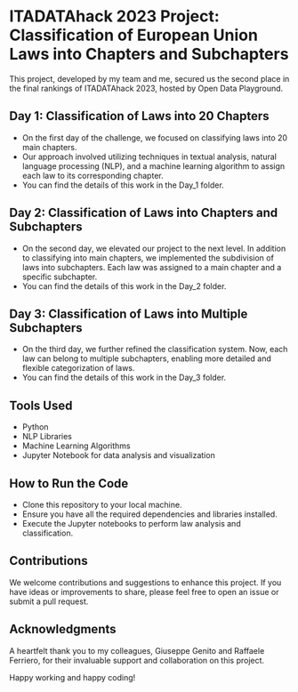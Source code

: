 # ITADATAhack 2023 Project: Classification of European Union Laws into Chapters and Subchapters

This project, developed by my team and me, secured us the second place in the final rankings of ITADATAhack 2023, hosted by Open Data Playground.

## Day 1: Classification of Laws into 20 Chapters

- On the first day of the challenge, we focused on classifying laws into 20 main chapters.
- Our approach involved utilizing techniques in textual analysis, natural language processing (NLP), and a machine learning algorithm to assign each law to its corresponding chapter.
- You can find the details of this work in the Day_1 folder.

## Day 2: Classification of Laws into Chapters and Subchapters

- On the second day, we elevated our project to the next level. In addition to classifying into main chapters, we implemented the subdivision of laws into subchapters. Each law was assigned to a main chapter and a specific subchapter.
- You can find the details of this work in the Day_2 folder.

## Day 3: Classification of Laws into Multiple Subchapters

- On the third day, we further refined the classification system. Now, each law can belong to multiple subchapters, enabling more detailed and flexible categorization of laws.
- You can find the details of this work in the Day_3 folder.

## Tools Used

- Python
- NLP Libraries
- Machine Learning Algorithms
- Jupyter Notebook for data analysis and visualization

## How to Run the Code

- Clone this repository to your local machine.
- Ensure you have all the required dependencies and libraries installed.
- Execute the Jupyter notebooks to perform law analysis and classification.

## Contributions

We welcome contributions and suggestions to enhance this project. If you have ideas or improvements to share, please feel free to open an issue or submit a pull request.

## Acknowledgments

A heartfelt thank you to my colleagues, Giuseppe Genito and Raffaele Ferriero, for their invaluable support and collaboration on this project.

Happy working and happy coding!
